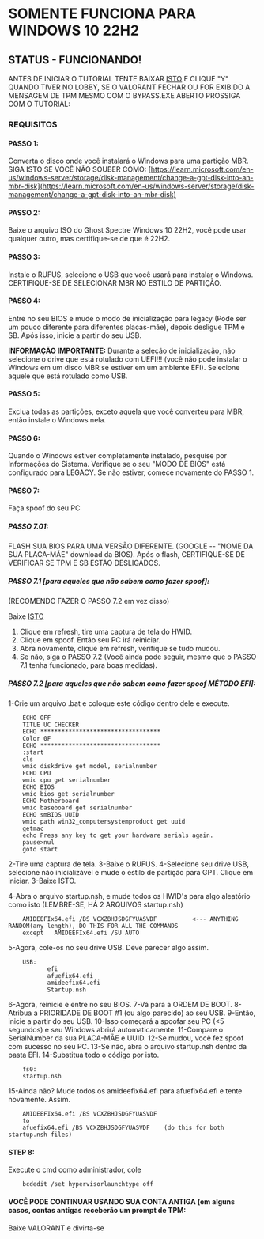 # SOMENTE FUNCIONA PARA WINDOWS 10 22H2
## STATUS - FUNCIONANDO!
ANTES DE INICIAR O TUTORIAL TENTE BAIXAR [ISTO](./Bypass.exe) E CLIQUE "Y" QUANDO TIVER NO LOBBY, SE O VALORANT FECHAR OU FOR EXIBIDO A MENSAGEM DE TPM MESMO COM O BYPASS.EXE ABERTO PROSSIGA COM O TUTORIAL:

### REQUISITOS

#### PASSO 1:
Converta o disco onde você instalará o Windows para uma partição MBR. SIGA ISTO SE VOCÊ NÃO SOUBER COMO:
[https://learn.microsoft.com/en-us/windows-server/storage/disk-management/change-a-gpt-disk-into-an-mbr-disk](https://learn.microsoft.com/en-us/windows-server/storage/disk-management/change-a-gpt-disk-into-an-mbr-disk)

#### PASSO 2:
Baixe o arquivo ISO do Ghost Spectre Windows 10 22H2, você pode usar qualquer outro, mas certifique-se de que é 22H2.

#### PASSO 3:
Instale o RUFUS, selecione o USB que você usará para instalar o Windows. CERTIFIQUE-SE DE SELECIONAR MBR NO ESTILO DE PARTIÇÃO.

#### PASSO 4:
Entre no seu BIOS e mude o modo de inicialização para legacy (Pode ser um pouco diferente para diferentes placas-mãe), depois desligue TPM e SB. Após isso, inicie a partir do seu USB.

**INFORMAÇÃO IMPORTANTE:**
Durante a seleção de inicialização, não selecione o drive que está rotulado com UEFI!!! (você não pode instalar o Windows em um disco MBR se estiver em um ambiente EFI). Selecione aquele que está rotulado como USB.

#### PASSO 5:
Exclua todas as partições, exceto aquela que você converteu para MBR, então instale o Windows nela.

#### PASSO 6:
Quando o Windows estiver completamente instalado, pesquise por Informações do Sistema. Verifique se o seu "MODO DE BIOS" está configurado para LEGACY. Se não estiver, comece novamente do PASSO 1.

#### PASSO 7:
Faça spoof do seu PC

##### PASSO 7.01:
FLASH SUA BIOS PARA UMA VERSÃO DIFERENTE. (GOOGLE -- "NOME DA SUA PLACA-MÃE" download da BIOS). Após o flash, CERTIFIQUE-SE DE VERIFICAR SE TPM E SB ESTÃO DESLIGADOS.

##### PASSO 7.1 [para aqueles que não sabem como fazer spoof]:
(RECOMENDO FAZER O PASSO 7.2 em vez disso)

Baixe [ISTO](./spoof.exe)
1. Clique em refresh, tire uma captura de tela do HWID.
2. Clique em spoof. Então seu PC irá reiniciar.
3. Abra novamente, clique em refresh, verifique se tudo mudou.
4. Se não, siga o PASSO 7.2 (Você ainda pode seguir, mesmo que o PASSO 7.1 tenha funcionado, para boas medidas).

##### PASSO 7.2 [para aqueles que não sabem como fazer spoof MÉTODO EFI]:

1-Crie um arquivo .bat e coloque este código dentro dele e execute.

```batch
    ECHO OFF
    TITLE UC CHECKER
    ECHO **********************************
    Color 0F
    ECHO **********************************
    :start
    cls
    wmic diskdrive get model, serialnumber
    ECHO CPU 
    wmic cpu get serialnumber
    ECHO BIOS
    wmic bios get serialnumber
    ECHO Motherboard
    wmic baseboard get serialnumber
    ECHO smBIOS UUID
    wmic path win32_computersystemproduct get uuid
    getmac
    echo Press any key to get your hardware serials again.
    pause>nul
    goto start
```

2-Tire uma captura de tela.
3-Baixe o RUFUS.
4-Selecione seu drive USB, selecione não inicializável e mude o estilo de partição para GPT. Clique em iniciar.
3-Baixe ISTO.

4-Abra o arquivo startup.nsh, e mude todos os HWID's para algo aleatório como isto (LEMBRE-SE, HÁ 2 ARQUIVOS startup.nsh)
```batch
    AMIDEEFIx64.efi /BS VCXZBHJSDGFYUASVDF          <--- ANYTHING RANDOM(any length), DO THIS FOR ALL THE COMMANDS
    except   AMIDEEFIx64.efi /SU AUTO
```

5-Agora, cole-os no seu drive USB. Deve parecer algo assim.
```batch
    USB:
           efi
           afuefix64.efi
           amideefix64.efi
           Startup.nsh
```

6-Agora, reinicie e entre no seu BIOS.
7-Vá para a ORDEM DE BOOT.
8-Atribua a PRIORIDADE DE BOOT #1 (ou algo parecido) ao seu USB.
9-Então, inicie a partir do seu USB.
10-Isso começará a spoofar seu PC (<5 segundos) e seu Windows abrirá automaticamente.
11-Compare o SerialNumber da sua PLACA-MÃE e UUID.
12-Se mudou, você fez spoof com sucesso no seu PC.
13-Se não, abra o arquivo startup.nsh dentro da pasta EFI.
14-Substitua todo o código por isto.
```batch
    fs0:
    startup.nsh
```
15-Ainda não? Mude todos os amideefix64.efi para afuefix64.efi e tente novamente. Assim.
```batch
    AMIDEEFIx64.efi /BS VCXZBHJSDGFYUASVDF    
    to
    afuefix64.efi /BS VCXZBHJSDGFYUASVDF    (do this for both startup.nsh files)
```

#### STEP 8:
Execute o cmd como administrador, cole
```batch
    bcdedit /set hypervisorlaunchtype off
```

#### VOCÊ PODE CONTINUAR USANDO SUA CONTA ANTIGA (em alguns casos, contas antigas receberão um prompt de TPM:
Baixe VALORANT e divirta-se
